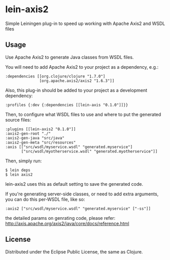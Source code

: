 # lein-axis2
Simple Leiningen plug-in to speed up working with Apache Axis2 and WSDL files

## Usage
Use Apache Axis2 to generate Java classes from WSDL files.

You will need to add Apache Axis2 to your project as a dependency, e.g.:

    :dependencies [[org.clojure/clojure "1.7.0"]
                   [org.apache.axis2/axis2 "1.6.3"]]

Also, this plug-in should be added to your project as a development dependency:

    :profiles {:dev {:dependencies [[lein-axis "0.1.0"]]}}

Then, to configure what WSDL files to use and where to put the generated
source files:

    :plugins [[lein-axis2 "0.1.0"]]
    :axis2-gen-root "./"
    :axis2-gen-java "src/java"
    :axis2-gen-meta "src/resources"
    :axis [["src/wsdl/myservice.wsdl" "generated.myservice"]
    	   ["src/wsdl/myotherservice.wsdl" "generated.myotherservice"]]

Then, simply run:

    $ lein deps
    $ lein axis2

lein-axis2 uses this as default setting to save the generated code.


If you're generating server-side classes, or need to add extra arguments,
you can do this per-WSDL file, like so:

    :axis2 ["src/wsdl/myservice.wsdl" "generated.myservice" ["-ss"]]

the detailed params on genrating code, please refer:
http://axis.apache.org/axis2/java/core/docs/reference.html

## License

Distributed under the Eclipse Public License, the same as Clojure.
